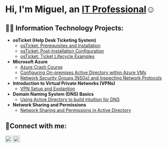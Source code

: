 <h1>Hi, I'm Miguel, an <a href="https://www.linkedin.com/public-profile/settings?trk=d_flagship3_profile_self_view_public_profile">IT Professional</a>☺</h1>

<h2>👨‍💻 Information Technology Projects:</h2>

- <b>osTicket (Help Desk Ticketing System)</b>
  - [osTicket: Prerequisites and Installation](https://github.com/CastroCMiguel/Test)
  - [osTicket: Post-Installation Configuration](https://github.com/CastroCMiguel/Test)
  - [osTicket: Ticket Lifecycle Examples](https://github.com/CastroCMiguel/Test)
- <b>Microsoft Azure</b>
  - [Azure Crash Course](https://github.com/CastroCMiguel/Test)
  - [Configuring On-premises Active Directory within Azure VMs](https://github.com/CastroCMiguel/Test)
  - [Network Security Groups (NSGs) and Inspecting Network Protocols](https://github.com/CastroCMiguel/Test)
- <b>Introduction to Virtual Private Networks (VPNs)</b>
    - [VPN Setup and Explantion](https://github.com/CastroCMiguel/Test)
- <b> Domain Naming System (DNS) Basics</b>
    - [Using Active Directory to build intuition for DNS](https://github.com/CastroCMiguel/Test)
 - <b> Network Sharing and Permissions</b>
    - [Network Sharing and Permissions in Active Directory](https://github.com/CastroCMiguel/Test)
 
<h2>🤳Connect with me:</h2>

[<img align="left" alt="Josh | Twitter" width="22px" src="https://cdn.jsdelivr.net/npm/simple-icons@v3/icons/twitter.svg" />][twitter]
[<img align="left" alt="Josh | LinkedIn" width="22px" src="https://cdn.jsdelivr.net/npm/simple-icons@v3/icons/linkedin.svg" />][linkedin]

[twitter]: https://twitter.com/CastroCMiguelA
[linkedin]: https://www.linkedin.com/public-profile/settings?trk=d_flagship3_profile_self_view_public_profile
